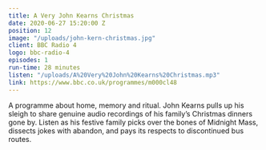 ```yaml
---
title: A Very John Kearns Christmas
date: 2020-06-27 15:20:00 Z
position: 12
image: "/uploads/john-kern-christmas.jpg"
client: BBC Radio 4
logo: bbc-radio-4
episodes: 1
run-time: 28 minutes
listen: "/uploads/A%20Very%20John%20Kearns%20Christmas.mp3"
link: https://www.bbc.co.uk/programmes/m000cl48
---
```


A programme about home, memory and ritual. John Kearns pulls up his sleigh to share genuine audio recordings of his family’s Christmas dinners gone by. Listen as his festive family picks over the bones of Midnight Mass, dissects jokes with abandon, and pays its respects to discontinued bus routes.